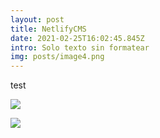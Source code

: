 ```yaml
---
layout: post
title: NetlifyCMS
date: 2021-02-25T16:02:45.845Z
intro: Solo texto sin formatear
img: posts/image4.png
---
```

test

![](/assets/posts/1905-paper.jpg)

![](/assets/posts/image4.png)
